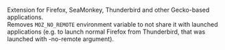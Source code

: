 Extension for Firefox, SeaMonkey, Thunderbird and other Gecko-based applications.
<br>Removes `MOZ_NO_REMOTE` environment variable to not share it with launched applications (e.g. to launch normal Firefox from Thunderbird, that was launched with -no-remote argument).